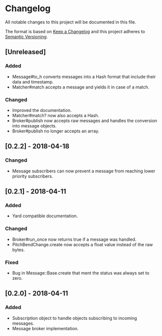 # Changelog
All notable changes to this project will be documented in this file.

The format is based on [Keep a Changelog](http://keepachangelog.com/en/1.0.0/)
and this project adheres to [Semantic Versioning](http://semver.org/spec/v2.0.0.html).

## [Unreleased]
### Added
- Message#to_h converts messages into a Hash format that include their data and timestamp.
- Matcher#match accepts a message and yields it in case of a match.

### Changed
- Improved the documentation.
- Matcher#match? now also accepts a Hash.
- Broker#publish now accepts raw messages and handles the conversion into message objects.
- Broker#publish no longer accepts an array.

## [0.2.2] - 2018-04-18
### Changed
- Message subscribers can now prevent a message from reaching lower priority subscribers.

## [0.2.1] - 2018-04-11
### Added
- Yard compatible documentation.
### Changed
- Broker#run_once now returns true if a message was handled.
- PitchBendChange.create now accepts a float value instead of the raw bytes.

### Fixed
- Bug in Message::Base.create that ment the status was always set to zero.

## [0.2.0] - 2018-04-11
### Added
- Subscription object to handle objects subscribing to incoming messages.
- Message broker implementation.